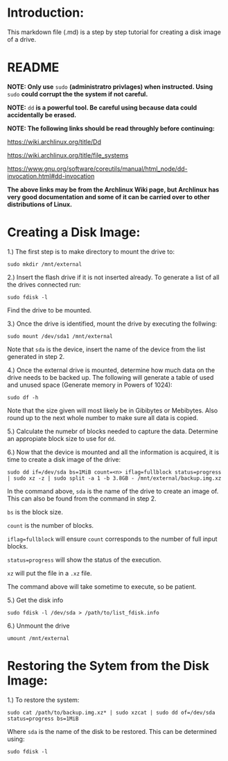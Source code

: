# Introduction:

This markdown file (.md) is a step by step tutorial for creating a disk image of a drive.



# **README**

**NOTE: Only use** `sudo` **(administratro privlages) when instructed. Using** `sudo` **could corrupt the the system if not careful.**

**NOTE:** `dd` **is a powerful tool.  Be careful using because data could accidentally be erased.**

**NOTE: The following links should be read throughly before continuing:**

https://wiki.archlinux.org/title/Dd

https://wiki.archlinux.org/title/file_systems

https://www.gnu.org/software/coreutils/manual/html_node/dd-invocation.html#dd-invocation

**The above links may be from the Archlinux Wiki page, but Archlinux has very good documentation and some of it can be carried over to other distributions of Linux.**



# Creating a Disk Image:

1.) The first step is to make directory to mount the drive to:

    sudo mkdir /mnt/external


2.) Insert the flash drive if it is not inserted already.  To generate a list of all the drives connected run:

    sudo fdisk -l

Find the drive to be mounted.


3.) Once the drive is identified, mount the drive by executing the follwing:

    sudo mount /dev/sda1 /mnt/external

Note that `sda` is the device, insert the name of the device from the list generated in step 2.


4.) Once the external drive is mounted, determine how much data on the drive needs to be backed up.  The following will generate a table of used and unused space (Generate memory in Powers of 1024):

    sudo df -h

Note that the size given will most likely be in Gibibytes or Mebibytes.  Also round up to the next whole number to make sure all data is copied.


5.) Calculate the numebr of blocks needed to capture the data.  Determine an appropiate block size to use for `dd`.


6.) Now that the device is mounted and all the information is acquired, it is time to create a disk image of the drive:

    sudo dd if=/dev/sda bs=1MiB count=<n> iflag=fullblock status=progress | sudo xz -z | sudo split -a 1 -b 3.8GB - /mnt/external/backup.img.xz

In the command above, `sda` is the name of the drive to create an image of.  This can also be found from the command in step 2.

`bs` is the block size.

`count` is the number of blocks.

`iflag=fullblock` will ensure `count` corresponds to the number of full input blocks.

`status=progress` will show the status of the execution.

`xz` will put the file in a `.xz` file.


The command above will take sometime to execute, so be patient.


5.) Get the disk info

    sudo fdisk -l /dev/sda > /path/to/list_fdisk.info


6.) Unmount the drive

    umount /mnt/external



# Restoring the Sytem from the Disk Image:

1.) To restore the system:

    sudo cat /path/to/backup.img.xz* | sudo xzcat | sudo dd of=/dev/sda status=progress bs=1MiB

Where `sda` is the name of the disk to be restored.  This can be determined using:

    sudo fdisk -l


